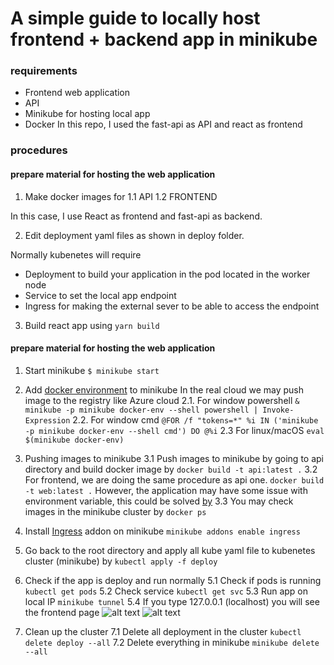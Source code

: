 # A simple guide to locally host frontend + backend app in minikube

### requirements
- Frontend web application
- API
- Minikube for hosting local app
- Docker
In this repo, I used the fast-api as API and react as frontend

### procedures

#### prepare material for hosting the web application
1. Make docker images for 
1.1 API
1.2 FRONTEND

In this case, I use React as frontend and fast-api as backend.

2. Edit deployment yaml files as shown in deploy folder.
   
Normally kubenetes will require 
   - Deployment to build your application in the pod located in the worker node
   - Service to set the local app endpoint
   - Ingress for making the external sever to be able to access the endpoint
3. Build react app using
    ```yarn build```

#### prepare material for hosting the web application
1. Start minikube
    ```$ minikube start```
2. Add [docker environment](https://minikube.sigs.k8s.io/docs/handbook/pushing/#1-pushing-directly-to-the-in-cluster-docker-daemon-docker-env) to minikube 
   In the real cloud we may push image to the registry like Azure cloud
2.1. For window powershell 
    ```& minikube -p minikube docker-env --shell powershell | Invoke-Expression``` 
2.2. For window cmd 
    ```@FOR /f "tokens=*" %i IN ('minikube -p minikube docker-env --shell cmd') DO @%i``` 
2.3 For linux/macOS
    ```eval $(minikube docker-env)``` 
3. Pushing images to minikube
3.1 Push images to minikube by going to api directory and build docker image by
 ```docker build -t api:latest .```
3.2 For frontend, we are doing the same procedure as api one.
 ```docker build -t web:latest .```
    However, the application may have some issue with environment variable, this could be solved [by](https://www.npmjs.com/package/runtime-env-cra) 
3.3 You may check images in the minikube cluster by
 ```docker ps```
4. Install [Ingress](https://kubernetes.io/docs/tasks/access-application-cluster/ingress-minikube/) addon on minikube
    ```minikube addons enable ingress```
5. Go back to the root directory and apply all kube yaml file to kubenetes cluster (minikube) by 
    ```kubectl apply -f deploy```
6. Check if the app is deploy and run normally
   5.1 Check if pods is running  
   ```kubectl get pods```
   5.2 Check service
   ```kubectl get svc```
   5.3 Run app on local IP
   ```minikube tunnel```
   5.4 If you type 127.0.0.1 (localhost) you will see the frontend page
   ![alt text](/documentation/img/img1.PNG)
   ![alt text](/documentation/img/img2.PNG)

7. Clean up the cluster
   7.1 Delete all deployment in the cluster ```kubectl delete deploy --all``` 
   7.2 Delete everything in minikube ```minikube delete --all``` 
